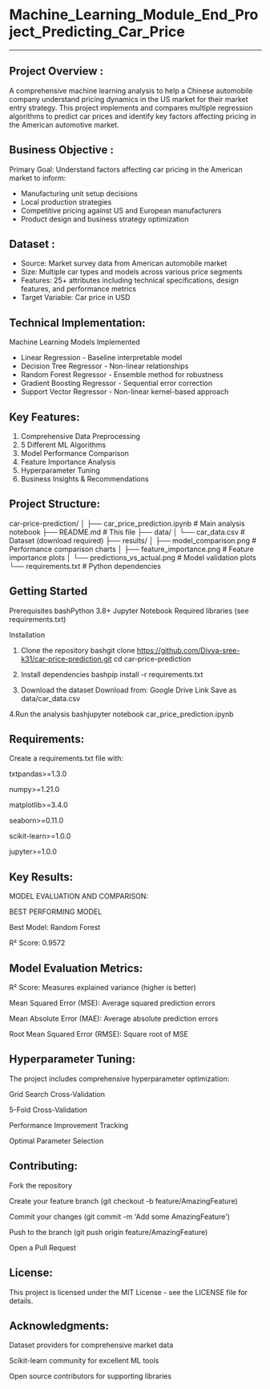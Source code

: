 # Machine_Learning_Module_End_Project_Predicting_Car_Price
-------------------------------------------

Project Overview :
----------------
 A comprehensive machine learning analysis to help a Chinese automobile company understand pricing dynamics in the US market for their market entry strategy. This project implements and compares multiple regression algorithms to predict car prices and identify key factors affecting pricing in the American automotive market.

Business Objective :
--------------------
Primary Goal: Understand factors affecting car pricing in the American market to inform:

* Manufacturing unit setup decisions
* Local production strategies
* Competitive pricing against US and European manufacturers
* Product design and business strategy optimization

Dataset :
---------
* Source: Market survey data from American automobile market
* Size: Multiple car types and models across various price segments
* Features: 25+ attributes including technical specifications, design features, and performance metrics
* Target Variable: Car price in USD

Technical Implementation: 
-------------------------
Machine Learning Models Implemented

* Linear Regression - Baseline interpretable model
* Decision Tree Regressor - Non-linear relationships
* Random Forest Regressor - Ensemble method for robustness
* Gradient Boosting Regressor - Sequential error correction
* Support Vector Regressor - Non-linear kernel-based approach

Key Features:
--------------

1. Comprehensive Data Preprocessing
2. 5 Different ML Algorithms
3. Model Performance Comparison
4. Feature Importance Analysis
5. Hyperparameter Tuning
6. Business Insights & Recommendations

Project Structure:
------------------
car-price-prediction/
│
├── car_price_prediction.ipynb    # Main analysis notebook
├── README.md                     # This file
├── data/
│   └── car_data.csv             # Dataset (download required)
├── results/
│   ├── model_comparison.png     # Performance comparison charts
│   ├── feature_importance.png   # Feature importance plots
│   └── predictions_vs_actual.png # Model validation plots
└── requirements.txt             # Python dependencies

 Getting Started
 ----------------
Prerequisites
bashPython 3.8+
Jupyter Notebook
Required libraries (see requirements.txt)

Installation

1. Clone the repository
bashgit clone https://github.com/Divya-sree-k31/car-price-prediction.git
cd car-price-prediction

2. Install dependencies
bashpip install -r requirements.txt

3. Download the dataset
Download from: Google Drive Link
Save as data/car_data.csv

4.Run the analysis
bashjupyter notebook car_price_prediction.ipynb

Requirements:
-------------
Create a requirements.txt file with:

txtpandas>=1.3.0

numpy>=1.21.0

matplotlib>=3.4.0

seaborn>=0.11.0

scikit-learn>=1.0.0

jupyter>=1.0.0

Key Results:
------------
MODEL EVALUATION AND COMPARISON:

BEST PERFORMING MODEL

Best Model: Random Forest

R² Score: 0.9572


Model Evaluation Metrics:
-------------------------
R² Score: Measures explained variance (higher is better)

Mean Squared Error (MSE): Average squared prediction errors

Mean Absolute Error (MAE): Average absolute prediction errors

Root Mean Squared Error (RMSE): Square root of MSE

Hyperparameter Tuning:
---------------------
The project includes comprehensive hyperparameter optimization:

Grid Search Cross-Validation

5-Fold Cross-Validation

Performance Improvement Tracking

Optimal Parameter Selection

Contributing:
-------------
Fork the repository

Create your feature branch (git checkout -b feature/AmazingFeature)

Commit your changes (git commit -m 'Add some AmazingFeature')

Push to the branch (git push origin feature/AmazingFeature)

Open a Pull Request

License:
------------
This project is licensed under the MIT License - see the LICENSE file for details.

Acknowledgments:
---------------
Dataset providers for comprehensive market data

Scikit-learn community for excellent ML tools

Open source contributors for supporting libraries
